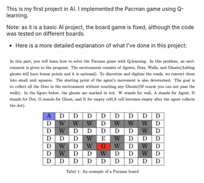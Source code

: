 This is my first project in AI. I implemented the Pacman game using Q-learning.

Note: as it is a basic AI project, the board game is fixed, although the code was tested on different boards.

- Here is a more detailed explanation of what I've done in this project:

<img  src="https://github.com/Fatemehrshd/Pacman/blob/main/Board/Board.png">
